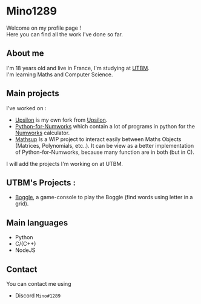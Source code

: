 # Mino1289

Welcome on my profile page !  
Here you can find all the work I've done so far.

## About me

I'm 18 years old and live in France, I'm studying at [UTBM](https://utbm.fr/ " ").  
I'm learning Maths and Computer Science.

## Main projects

I've worked on :

- [Upsilon](https://github.com/Mino1289/Upsilon " ") is my own fork from [Upsilon](https://github.com/UpsilonNumworks/Upsilon " ").
- [Python-for-Numworks](https://github.com/Mino1289/Python-for-Numworks " ") which contain a lot of programs in python for the [Numworks](https://numworks.com " ") calculator.
- [Mathsup](https://github.com/Mino1289/Mathsup " ") Is a WIP project to interact easily between Maths Objects (Matrices, Polynomials, etc..). It can be view as a better implementation of Python-for-Numworks, because many function are in both (but in C).


I will add the projects I'm working on at UTBM.
## UTBM's Projects :
- [Boggle](https://github.com/Mino1289/Boggle " "), a game-console to play the Boggle (find words using letter in a grid).


## Main languages

- Python
- C/(C++)
- NodeJS


## Contact

You can contact me using

- Discord `Mino#1289`
